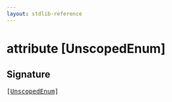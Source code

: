 ```yaml
---
layout: stdlib-reference
---
```


# attribute [UnscopedEnum]

## Signature

<pre>
[<a href="/stdlib-reference/attributes/unscopedenum-08">UnscopedEnum</a>]
</pre>

